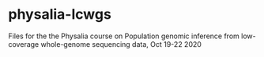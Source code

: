 # physalia-lcwgs
Files for the the Physalia course on Population genomic inference from low-coverage whole-genome sequencing data, Oct 19-22 2020
